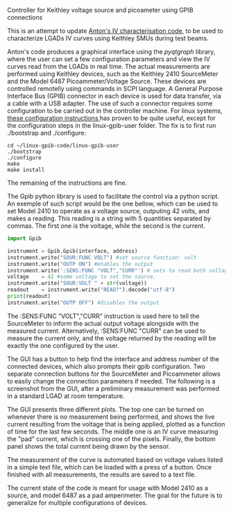 Controller for Keithley voltage source and picoameter using GPIB connections

This is an attempt to update [Anton's IV characterisation code](https://github.com/AntonKristensen/CERN/tree/main/Instruments/KeithleyPicoammeter), to be used to characterize LGADs IV curves using Keithley SMUs during test beams.

Anton's code produces a graphical interface using the _pyqtgraph_ library, where the user can set a few configuration parameters and view the IV curves read from the LGADs in real time. The actual measurements are performed using Keithley devices, such as the Keithley 2410 SourceMeter and the Model 6487 Picoammeter/Voltage Source. These devices are controlled remotelly using commands in SCPI language. A General Purpose Interface Bus (GPIB) connector in each device is used for data transfer, via a cable with a USB adapter. The use of such a connector requires some configuration to be carried out in the controller machine. For linux systems, [these configuration instructions ](https://gist.github.com/ochococo/8362414fff28fa593bc8f368ba94d46a) has proven to be quite useful, except for the configuration steps in the linux-gpib-user folder. The fix is to first run ./bootstrap and ./configure:

```
cd ~/linux-gpib-code/linux-gpib-user
./bootstrap
./configure
make
make install
```
The remaining of the instructions are fine.

The Gpib python library is used to facilitate the control via a python script. An exemple of such script would be the one bellow, which can be used to set Model 2410 to operate as a voltage source, outputing 42 volts, and makes a reading. This reading is a string with 5 quantities separated by commas. The first one is the voltage, while the second is the current.

```python
import Gpib

instrument = Gpib.Gpib(interface, address)
instrument.write("SOUR:FUNC VOLT") #set source function: volt
instrument.write("OUTP ON") #enables the output
instrument.write(':SENS:FUNC "VOLT","CURR"') # sets to read both voltage and current from measurements (as opposed to settings)
voltage    = 42 #some voltage to set the source.
instrument.write("SOUR:VOLT " + str(voltage)) 
readout    = instrument.write("READ?").decode("utf-8")
print(readout)
instrument.write("OUTP OFF") #disables the output

```

The :SENS:FUNC "VOLT","CURR" instruction is used here to tell the SourceMeter to inform the actual output voltage alongside with the measured current. Alternatively, :SENS:FUNC "CURR" can be used to measure the current only, and the voltage returned by the reading will be exactly the one configured by the user.

The GUI has a button to help find the interface and address number of the connected devices, which also prompts their gpib configuration. Two separate connection buttons for the SourceMeter and Picoammeter allows to easily change the connection parameters if needed. The following is a screenshot from the GUI, after a preliminary measurement was performed in a standard LGAD at room temperature.

The GUI presents three different plots. The top one can be turned on whenever there is no measurement being performed, and shows the live current resulting from the voltage that is being applied, plotted as a function of time for the last few seconds. The middle one is an IV curve measuring the "pad" current, which is crossing one of the pixels. Finally, the bottom panel shows the total current being drawn by the sensor.

The measurement of the curve is automated based on voltage values listed in a simple text file, which can be loaded with a press of a button. Once finished with all measurements, the results are saved to a text file.

The current state of the code is meant for usage with Model 2410 as a source, and model 6487 as a pad amperimeter. The goal for the future is to generalize for multiple configurations of devices.
